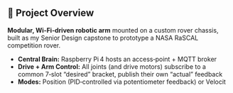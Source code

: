 ## 🚀 Project Overview
**Modular, Wi‑Fi‑driven robotic arm** mounted on a custom rover chassis, built as my Senior Design capstone to prototype a NASA RaSCAL competition rover.  
- **Central Brain:** Raspberry Pi 4 hosts an access‑point + MQTT broker  
- **Drive + Arm Control:** All joints (and drive motors) subscribe to a common 7‑slot “desired” bracket, publish their own “actual” feedback  
- **Modes:** Position (PID‑controlled via potentiometer feedback) or Velocit
